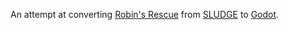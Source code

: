 An attempt at converting [Robin's
Rescue](https://github.com/Cheeseness/robins-rescue) from
[SLUDGE](http://opensludge.github.io/) to [Godot](http://www.godotengine.org/).
